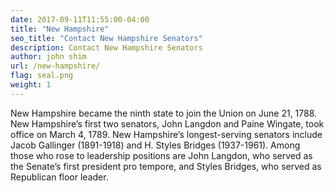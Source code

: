 ```yaml
---
date: 2017-09-11T11:55:00-04:00
title: "New Hampshire"
seo_title: "Contact New Hampshire Senators"
description: Contact New Hampshire Senators
author: john shim
url: /new-hampshire/
flag: seal.png
weight: 1
---
```


New Hampshire became the ninth state to join the Union on June 21, 1788. New Hampshire’s first two senators, John Langdon and Paine Wingate, took office on March 4, 1789. New Hampshire’s longest-serving senators include Jacob Gallinger (1891-1918) and H. Styles Bridges (1937-1961). Among those who rose to leadership positions are John Langdon, who served as the Senate’s first president pro tempore, and Styles Bridges, who served as Republican floor leader.